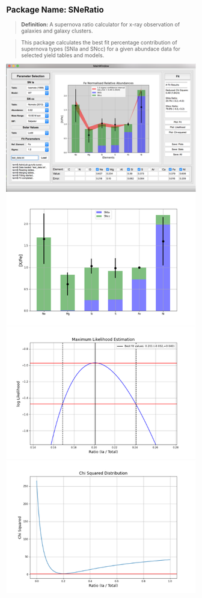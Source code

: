 ## Package Name: SNeRatio

> **Definition:** A supernova ratio calculator for x-ray observation of galaxies and galaxy clusters.

> This package calculates the best fit percentage contribution of supernova types (SNIa and SNcc) for a given abundace data for selected yield tables and models.

![GitHub Logo](/examples/gui.png)
![GitHub Logo](/outputs/Figure_Fit.png)
![GitHub Logo](/outputs/Figure_Likelihood.png)
![GitHub Logo](/outputs/Figure_Chi_Squared.png)

